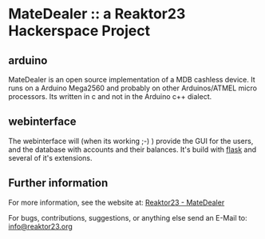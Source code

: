 # MateDealer :: a Reaktor23 Hackerspace Project

## arduino 
MateDealer is an open source implementation of a MDB cashless device.
It runs on a Arduino Mega2560 and probably on other Arduinos/ATMEL micro processors.
Its written in c and not in the Arduino c++ dialect. 

## webinterface
The webinterface will (when its working ;-) ) provide the GUI for the users, and the database with accounts and their balances.
It's build with [flask](http://flask.pocoo.org) and several of it's extensions.

## Further information
For more information, see the website at: [Reaktor23 - MateDealer](https://reaktor23.org/de/projects/mate_dealer)

For bugs, contributions, suggestions, or anything else send an E-Mail to:
<info@reaktor23.org>
